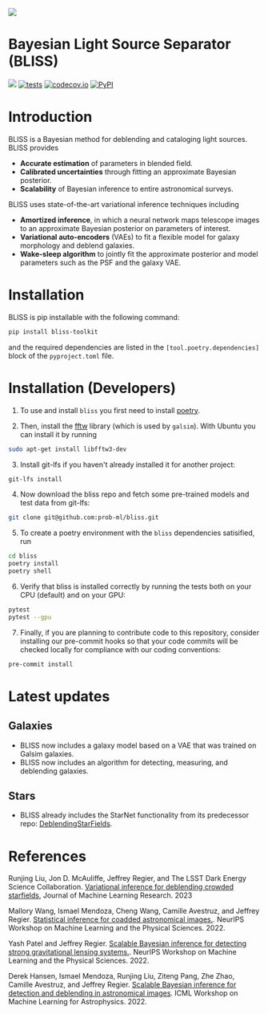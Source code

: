 ![](http://portal.nersc.gov/project/dasrepo/celeste/sample_sky.jpg)


Bayesian Light Source Separator (BLISS)
========================================
[![](https://img.shields.io/badge/docs-master-blue.svg)](https://prob-ml.github.io/bliss/)
[![tests](https://github.com/prob-ml/bliss/workflows/tests/badge.svg)](https://github.com/prob-ml/bliss/actions/workflows/tests.yml)
[![codecov.io](https://codecov.io/gh/prob-ml/bliss/branch/master/graphs/badge.svg?branch=master&token=Jgzv0gn3rA)](http://codecov.io/github/prob-ml/bliss?branch=master)
[![PyPI](https://img.shields.io/pypi/v/bliss-toolkit.svg)](https://pypi.org/project/bliss-toolkit)

# Introduction

BLISS is a Bayesian method for deblending and cataloging light sources. BLISS provides
  - __Accurate estimation__ of parameters in blended field.
  - __Calibrated uncertainties__ through fitting an approximate Bayesian posterior.
  - __Scalability__ of Bayesian inference to entire astronomical surveys.

BLISS uses state-of-the-art variational inference techniques including
  - __Amortized inference__, in which a neural network maps telescope images to an approximate Bayesian posterior on parameters of interest.
  - __Variational auto-encoders__ (VAEs) to fit a flexible model for galaxy morphology and deblend galaxies.
  - __Wake-sleep algorithm__ to jointly fit the approximate posterior and model parameters such as the PSF and the galaxy VAE.

# Installation

BLISS is pip installable with the following command:

```bash
pip install bliss-toolkit
```

and the required dependencies are listed in the ``[tool.poetry.dependencies]`` block of the ``pyproject.toml`` file.

# Installation (Developers)

1. To use and install `bliss` you first need to install [poetry](https://python-poetry.org/docs/).

2. Then, install the [fftw](http://www.fftw.org) library (which is used by `galsim`). With Ubuntu you can install it by running

```bash
sudo apt-get install libfftw3-dev
```

3. Install git-lfs if you haven't already installed it for another project:

```bash
git-lfs install
```

4. Now download the bliss repo and fetch some pre-trained models and test data from git-lfs:

```bash
git clone git@github.com:prob-ml/bliss.git
```

5. To create a poetry environment with the `bliss` dependencies satisified, run

```bash
cd bliss
poetry install
poetry shell
```

6. Verify that bliss is installed correctly by running the tests both on your CPU (default) and on your GPU:

```bash
pytest
pytest --gpu
```

7. Finally, if you are planning to contribute code to this repository, consider installing our pre-commit hooks so that your code commits will be checked locally for compliance with our coding conventions:

```bash
pre-commit install
```

# Latest updates
## Galaxies
   - BLISS now includes a galaxy model based on a VAE that was trained on Galsim galaxies.
   - BLISS now includes an algorithm for detecting, measuring, and deblending galaxies.

## Stars
   - BLISS already includes the StarNet functionality from its predecessor repo: [DeblendingStarFields](https://github.com/Runjing-Liu120/DeblendingStarfields).


# References

Runjing Liu, Jon D. McAuliffe, Jeffrey Regier, and The LSST Dark Energy Science Collaboration. [Variational inference for deblending crowded starfields](https://www.jmlr.org/papers/volume24/21-0169/21-0169.pdf), Journal of Machine Learning Research. 2023

Mallory Wang, Ismael Mendoza, Cheng Wang, Camille Avestruz, and Jeffrey Regier. [Statistical inference for coadded astronomical images.](https://ml4physicalsciences.github.io/2022/files/NeurIPS_ML4PS_2022_167.pdf). NeurIPS Workshop on Machine Learning and the Physical Sciences. 2022.

Yash Patel and Jeffrey Regier. [Scalable Bayesian inference for detecting strong gravitational lensing systems.](https://ml4physicalsciences.github.io/2022/files/NeurIPS_ML4PS_2022_155.pdf). NeurIPS Workshop on Machine Learning and the Physical Sciences. 2022.

Derek Hansen, Ismael Mendoza, Runjing Liu, Ziteng Pang, Zhe Zhao, Camille Avestruz, and Jeffrey Regier. [Scalable Bayesian inference for detection and deblending in astronomical images](https://ml4astro.github.io/icml2022/assets/27.pdf). ICML Workshop on Machine Learning for Astrophysics. 2022.
